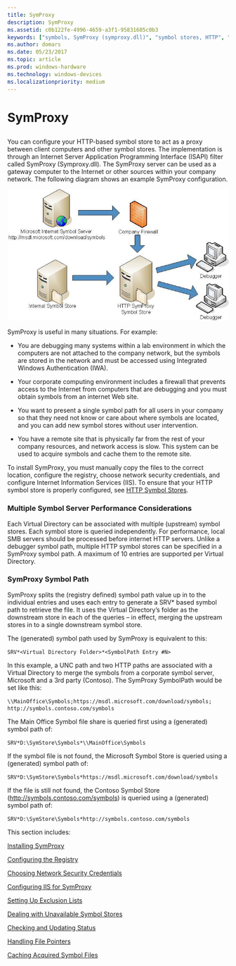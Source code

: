 ```yaml
---
title: SymProxy
description: SymProxy
ms.assetid: c0b122fe-4996-4659-a3f1-95831605c0b3
keywords: ["symbols, SymProxy (symproxy.dll)", "symbol stores, HTTP", "symbol stores, SymProxy (symproxy.dll)", "SymProxy"]
ms.author: domars
ms.date: 05/23/2017
ms.topic: article
ms.prod: windows-hardware
ms.technology: windows-devices
ms.localizationpriority: medium
---
```


# SymProxy


## <span id="ddk_using_other_symbol_stores_dbg"></span><span id="DDK_USING_OTHER_SYMBOL_STORES_DBG"></span>


You can configure your HTTP-based symbol store to act as a proxy between client computers and other symbol stores. The implementation is through an Internet Server Application Programming Interface (ISAPI) filter called SymProxy (Symproxy.dll). The SymProxy server can be used as a gateway computer to the Internet or other sources within your company network. The following diagram shows an example SymProxy configuration.

![diagram of an example symproxy configuration](images/symproxy-configuration.png)

SymProxy is useful in many situations. For example:

-   You are debugging many systems within a lab environment in which the computers are not attached to the company network, but the symbols are stored in the network and must be accessed using Integrated Windows Authentication (IWA).

-   Your corporate computing environment includes a firewall that prevents access to the Internet from computers that are debugging and you must obtain symbols from an internet Web site.

-   You want to present a single symbol path for all users in your company so that they need not know or care about where symbols are located, and you can add new symbol stores without user intervention.

-   You have a remote site that is physically far from the rest of your company resources, and network access is slow. This system can be used to acquire symbols and cache them to the remote site.

To install SymProxy, you must manually copy the files to the correct location, configure the registry, choose network security credentials, and configure Internet Information Services (IIS). To ensure that your HTTP symbol store is properly configured, see [HTTP Symbol Stores](http-symbol-stores.md).

### <span id="Multiple_Symbol_Server_Performance_Considerations"></span><span id="multiple_symbol_server_performance_considerations"></span><span id="MULTIPLE_SYMBOL_SERVER_PERFORMANCE_CONSIDERATIONS"></span>Multiple Symbol Server Performance Considerations

Each Virtual Directory can be associated with multiple (upstream) symbol stores. Each symbol store is queried independently. For performance, local SMB servers should be processed before internet HTTP servers. Unlike a debugger symbol path, multiple HTTP symbol stores can be specified in a SymProxy symbol path. A maximum of 10 entries are supported per Virtual Directory.

### <span id="SymProxy_Symbol_Path"></span><span id="symproxy_symbol_path"></span><span id="SYMPROXY_SYMBOL_PATH"></span>SymProxy Symbol Path

SymProxy splits the (registry defined) symbol path value up in to the individual entries and uses each entry to generate a SRV\* based symbol path to retrieve the file. It uses the Virtual Directory’s folder as the downstream store in each of the queries – in effect, merging the upstream stores in to a single downstream symbol store.

The (generated) symbol path used by SymProxy is equivalent to this:

```
SRV*<Virtual Directory Folder>*<SymbolPath Entry #N>
```

In this example, a UNC path and two HTTP paths are associated with a Virtual Directory to merge the symbols from a corporate symbol server, Microsoft and a 3rd party (Contoso). The SymProxy SymbolPath would be set like this:

```
\\MainOffice\Symbols;https://msdl.microsoft.com/download/symbols;
http://symbols.contoso.com/symbols
```

The Main Office Symbol file share is queried first using a (generated) symbol path of:

```
SRV*D:\SymStore\Symbols*\\MainOffice\Symbols
```

If the symbol file is not found, the Microsoft Symbol Store is queried using a (generated) symbol path of:

```
SRV*D:\SymStore\Symbols*https://msdl.microsoft.com/download/symbols
```

If the file is still not found, the Contoso Symbol Store (http://symbols.contoso.com/symbols) is queried using a (generated) symbol path of:

```
SRV*D:\SymStore\Symbols*http://symbols.contoso.com/symbols
```

This section includes:

[Installing SymProxy](installing-symproxy.md)

[Configuring the Registry](configuring-the-registry.md)

[Choosing Network Security Credentials](choosing-network-security-credentials.md)

[Configuring IIS for SymProxy](configuring-iis-for-symproxy.md)

[Setting Up Exclusion Lists](setting-up-exclusion-lists.md)

[Dealing with Unavailable Symbol Stores](dealing-with-unavailable-symbol-stores.md)

[Checking and Updating Status](checking-and-updating-status.md)

[Handling File Pointers](handling-file-pointers.md)

[Caching Acquired Symbol Files](caching-acquired-symbol-files.md)

 

 





